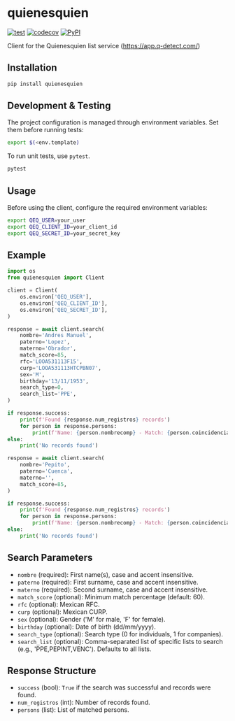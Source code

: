 # quienesquien

[![test](https://github.com/cuenca-mx/quienesquien-python/workflows/test/badge.svg)](https://github.com/cuenca-mx/quienesquien-python/actions?query=workflow%3Atest)
[![codecov](https://codecov.io/gh/cuenca-mx/quienesquien-python/branch/master/graph/badge.svg)](https://codecov.io/gh/cuenca-mx/quienesquien-python)
[![PyPI](https://img.shields.io/pypi/v/quienesquien.svg)](https://pypi.org/project/quienesquien/)

Client for the Quienesquien list service (https://app.q-detect.com/)

## Installation

```bash
pip install quienesquien
```

## Development & Testing

The project configuration is managed through environment variables. Set them before running tests:
```bash
export $(<env.template)
```

To run unit tests, use `pytest`.
```bash
pytest
```

## Usage

Before using the client, configure the required environment variables:
```bash
export QEQ_USER=your_user
export QEQ_CLIENT_ID=your_client_id
export QEQ_SECRET_ID=your_secret_key
```

## Example
```python
import os
from quienesquien import Client

client = Client(
    os.environ['QEQ_USER'],
    os.environ['QEQ_CLIENT_ID'],
    os.environ['QEQ_SECRET_ID'],
)

response = await client.search(
    nombre='Andres Manuel',
    paterno='Lopez',
    materno='Obrador',
    match_score=85,
    rfc='LOOA531113F15',
    curp='LOOA531113HTCPBN07',
    sex='M',
    birthday='13/11/1953',
    search_type=0,
    search_list='PPE',
)

if response.success:
    print(f'Found {response.num_registros} records')
    for person in response.persons:
        print(f'Name: {person.nombrecomp} - Match: {person.coincidencia}%')
else:
    print('No records found')

response = await client.search(
    nombre='Pepito',
    paterno='Cuenca',
    materno='',
    match_score=85,
)

if response.success:
    print(f'Found {response.num_registros} records')
    for person in response.persons:
        print(f'Name: {person.nombrecomp} - Match: {person.coincidencia}%')
else:
    print('No records found')
```

## Search Parameters
- `nombre` (required): First name(s), case and accent insensitive.
- `paterno` (required): First surname, case and accent insensitive.
- `materno` (required): Second surname, case and accent insensitive.
- `match_score` (optional): Minimum match percentage (default: 60).
- `rfc` (optional): Mexican RFC.
- `curp` (optional): Mexican CURP.
- `sex` (optional): Gender ('M' for male, 'F' for female).
- `birthday` (optional): Date of birth (dd/mm/yyyy).
- `search_type` (optional): Search type (0 for individuals, 1 for companies).
- `search_list` (optional): Comma-separated list of specific lists to search (e.g., 'PPE,PEPINT,VENC'). Defaults to all lists.

## Response Structure
- `success` (bool): `True` if the search was successful and records were found.
- `num_registros` (int): Number of records found.
- `persons` (list): List of matched persons.
